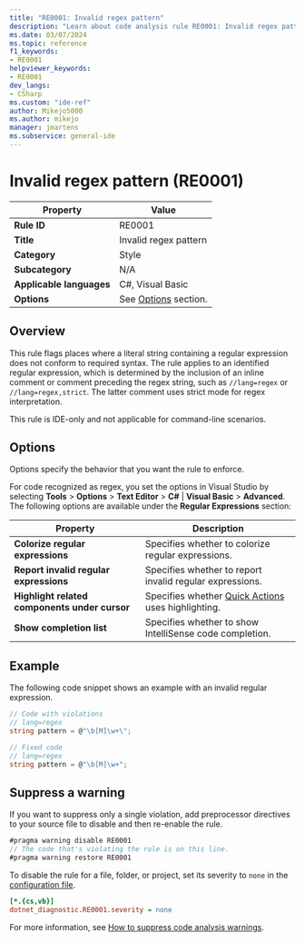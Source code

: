 ```yaml
---
title: "RE0001: Invalid regex pattern"
description: "Learn about code analysis rule RE0001: Invalid regex pattern"
ms.date: 03/07/2024
ms.topic: reference
f1_keywords:
- RE0001
helpviewer_keywords:
- RE0001
dev_langs:
- CSharp
ms.custom: "ide-ref"
author: Mikejo5000
ms.author: mikejo
manager: jmartens
ms.subservice: general-ide
---
```

# Invalid regex pattern (RE0001)

| Property                 | Value                                         |
|--------------------------|-----------------------------------------------|
| **Rule ID**              | RE0001                                        |
| **Title**                | Invalid regex pattern                         |
| **Category**             | Style                                         |
| **Subcategory**          | N/A                                           |
| **Applicable languages** | C#, Visual Basic                              |
| **Options**              | See [Options](#options) section.              |

## Overview

This rule flags places where a literal string containing a regular expression does not conform to required syntax. The rule applies to an identified regular expression, which is determined by the inclusion of an inline comment or comment preceding the regex string, such as `//lang=regex` or `//lang=regex,strict`. The latter comment uses strict mode for regex interpretation.

This rule is IDE-only and not applicable for command-line scenarios.

## Options

Options specify the behavior that you want the rule to enforce.

For code recognized as regex, you set the options in Visual Studio by selecting **Tools** > **Options** > **Text Editor** > **C#** | **Visual Basic** > **Advanced**. The following options are available under the **Regular Expressions** section:

| Property                                      | Description                                             |
|-----------------------------------------------|---------------------------------------------------------|
| **Colorize regular expressions**              | Specifies whether to colorize regular expressions.      |
| **Report invalid regular expressions**        | Specifies whether to report invalid regular expressions.|
| **Highlight related components under cursor** | Specifies whether [Quick Actions](../../ide/quick-actions.md)</br>uses highlighting.     |
| **Show completion list**                      | Specifies whether to show IntelliSense code completion. |

## Example

The following code snippet shows an example with an invalid regular expression.

```csharp
// Code with violations
// lang=regex
string pattern = @"\b[M]\w+\";

// Fixed code
// lang=regex
string pattern = @"\b[M]\w+";
```

## Suppress a warning

If you want to suppress only a single violation, add preprocessor directives to your source file to disable and then re-enable the rule.

```csharp
#pragma warning disable RE0001
// The code that's violating the rule is on this line.
#pragma warning restore RE0001
```

To disable the rule for a file, folder, or project, set its severity to `none` in the [configuration file](/dotnet/fundamentals/code-analysis/configuration-files).

```ini
[*.{cs,vb}]
dotnet_diagnostic.RE0001.severity = none
```

For more information, see [How to suppress code analysis warnings](/dotnet/fundamentals/code-analysis/suppress-warnings).